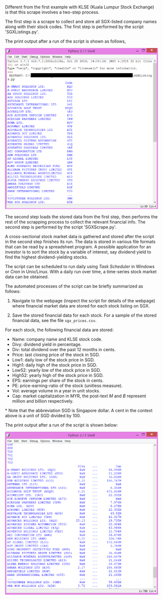 Different from the first example with KLSE (Kuala Lumpur Stock Exchange) is that this scrape involves a two-step process.

The first step is a scrape to collect and store all SGX-listed company names along with their stock codes. The first step is performed by the script 'SGXListings.py'.

The print output after a run of the script is shown as follows,

![alt text](https://github.com/QuantStats/StockMarketScrape/blob/master/SGX/SGXStockTable.png)

The second step loads the stored data from the first step, then performs the rest of the scrapping process to collect the relevant financial info. The second step is performed by the script 'SGXScrape.py'.

A cross-sectional stock market data is gathered and stored after the script in the second step finishes its run. The data is stored in various file formats that can be read by a spreadsheet program. A possible application for an investor is to sort the stock by a variable of interest, say dividend yield to find the highest dividend-yielding stocks.

The script can be scheduled to run daily using _Task Scheduler_ in Windows or _Cron_ in Unix/Linux. With a daily run over time, a time-series stock market data can be obtained.

The automated processes of the script can be briefly summarized as follows:

1. Navigate to the webpage (inspect the script for details of the webpage) where financial market data are stored for each stock listing on SGX.

2. Save the stored financial data for each stock. For a sample of the stored financial data, see the file `sgx_prices.csv`. 

For each stock, the following financial data are stored:

* Name: company name and KLSE stock code.
* Divy: dividend yield in percentage.
* Div: total dividend over the past 12 months in cents.
* Price: last closing price of the stock in SGD.
* Low1: daily low of the stock price in SGD.
* High1: daily high of the stock price in SGD.
* Low52: yearly low of the stock price in SGD.
* High52: yearly high of the stock price in SGD.
* EPS: earnings per share of the stock in cents.
* PE: price-earning-ratio of the stock (unitless measure).
* Vol: average volume in a year in unit stocks.
* Cap: market capitalization in MYR, the post-text _M_ and _B_ represent million and billion respectively.

\* Note that the abbreviation SGD is Singapore dollar. A cent in the context above is a unit of SGD divided by 100.

The print output after a run of the script is shown below:

![alt text](https://github.com/QuantStats/StockMarketScrape/blob/master/SGX/SGXStockScrape.png)
